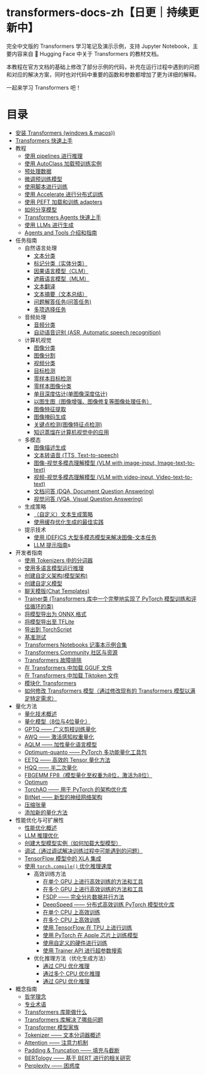 # transformers-docs-zh【日更｜持续更新中】

完全中文版的 Transformers 学习笔记及演示示例，支持 Jupyter Notebook，主要内容来自 🤗 Hugging Face 中关于 Transformers 的教材文档。

本教程在官方文档的基础上修改了部分示例的代码，补充在运行过程中遇到的问题和对应的解决方案，同时也对代码中重要的函数和参数都增加了更为详细的解释。

一起来学习 Transformers 吧！

# 目录

- [安装 Transformers (windows & macos))](./docs/started/0_installation.ipynb)
- [Transformers 快速上手](./docs/started/1_quick_tour.ipynb)
- 教程
  - [使用 pipelines 进行推理](./docs/tutorials/2_pipeline.ipynb)
  - [使用 AutoClass 加载预训练实例](./docs/tutorials/3_autoclass.ipynb)
  - [预处理数据](./docs/tutorials/4_preprocess_data.ipynb)
  - [微调预训练模型](./docs/tutorials/5_fine_tune_pretrained_model.ipynb)
  - [使用脚本进行训练](./docs/tutorials/6_train_with_script.ipynb)
  - [使用 Accelerate 进行分布式训练](./docs/tutorials/7_distributed_training_with_accelerate.ipynb)
  - [使用 PEFT 加载和训练 adapters](./docs/tutorials/8_load_adapters_with_PEFT.ipynb)
  - [如何分享模型](./docs/tutorials/9_share_model.ipynb)
  - [Transformers Agents 快速上手](./docs/tutorials/10_agents.ipynb)
  - [使用 LLMs 进行生成](./docs/tutorials/11_generation_with_llms.ipynb)
  - [Agents and Tools 介绍和指南](./docs/tutorials/12_agents_and_tools.ipynb)
- 任务指南
  - 自然语言处理
    - [文本分类](./docs/guide/13_text_classification.ipynb)
    - [标记分类（实体分类）](./docs/guide/14_token_classification.ipynb)
    - [因果语言模型（CLM）](./docs/guide/28_causal_language_modeling.ipynb)
    - [遮蔽语言模型（MLM）](./docs/guide/29_masked_language_modeling.ipynb)
    - [文本翻译](./docs/guide/30_translation.ipynb)
    - [文本摘要（文本总结）](./docs/guide/31_summarization.ipynb)
    - [问题解答任务(问答任务)](./docs/guide/33_question_answering.ipynb)
    - [多项选择任务](./docs/guide/32_mutil_choice.ipynb)
  - 音频处理
    - [音频分类](./docs/guide/34_audio_classification.ipynb)
    - [自动语音识别 (ASR, Automatic speech recognition)](./docs/guide/16_automatic_speech_recognition.ipynb)
  - 计算机视觉
    - [图像分类](./docs/guide/25_image_classification.ipynb)
    - [图像分割](./docs/guide/26_image_segmentation.ipynb.ipynb)
    - [视频分类](./docs/guide/35_video_classification.ipynb)
    - [目标检测](./docs/guide/36_object_detection.ipynb)
    - [零样本目标检测](./docs/guide/37_Zero-shot_object_detection.ipynb)
    - [零样本图像分类](./docs/guide/38_Zero-shot_image_classification.ipynb)
    - [单目深度估计(单图像深度估计)](./docs/guide/39_monocular_depth_estimation.ipynb)
    - [以图生图（图像增强、图像修复等图像处理任务）](./docs/guide/27_image_to_image.ipynb)
    - [图像特征提取](./docs/guide/40_Image_Feature_Extraction.ipynb)
    - [图像掩码生成](./docs/guide/41_Mask_Generation.ipynb)
    - [关键点检测(图像特征点检测)](./docs/guide/42_Keypoint_Detection.ipynb)
    - [知识蒸馏在计算机视觉中的应用](./docs/guide/43_Knowledge_Distillation_for_Computer_Vision.ipynb)
  - 多模态
    - [图像描述生成](./docs/guide/22_image_captioning.ipynb)
    - [文本转语音 (TTS, Text-to-speech)](./docs/guide/17_text_to_speech.ipynb)
    - [图像-视觉多模态理解模型 (VLM with image-input, Image-text-to-text)](./docs/guide/18_image_text_to_text.ipynb)
    - [视频-视觉多模态理解模型 (VLM with video-input, Video-text-to-text)](./docs/guide/21_video_text_to_text.ipynb.ipynb)
    - [文档问答 (DQA, Document Question Answering)](./docs/guide/20_document_question_answering.ipynb)
    - [视觉问答 (VQA, Visual Question Answering)](./docs/guide/19_visual_question_answering.ipynb)
  - 生成策略
    - [（自定义）文本生成策略](./docs/guide/24_text_generation_strategies.ipynb.ipynb)
    - [使用缓存优化生成的最佳实践](./docs/guide/23_best_practices_for_generation_with_cache.ipynb)
  - 提示技术
    - [使用 IDEFICS 大型多模态模型来解决图像-文本任务](./docs/guide/44_Image_tasks_with_IDEFICS.ipynb)
    - [LLM 提示指南](./docs/guide/15_llm_prompt_guide.ipynb)s
- 开发者指南
  - [使用 Tokenizers 中的分词器](./docs/developer_guide/45_Use_tokenizers_from_Tokenizers.ipynb)
  - [使用多语言模型运行推理](./docs/developer_guide/46_Multilingual_models_for_inference.ipynb)
  - [创建自定义架构(模型架构)](./docs/developer_guide/47_Create_custom_architecture.ipynb)
  - [创建自定义模型](./docs/developer_guide/48_Building_custom_models.ipynb)
  - [聊天模版(Chat Templates)](./docs/developer_guide/49_Chat_Templates.ipynb)
  - [Trainer类 (Transformers 库中一个完整地实现了 PyTorch 模型训练和评估循环的类)](./docs/developer_guide/50_Trainer.ipynb)
  - [将模型导出为 ONNX 格式](./docs/developer_guide/51_Export_to_ONNX.ipynb)
  - [将模型导出至 TFLite](./docs/developer_guide/52_Export_to_TFLite.ipynb)
  - [导出到 TorchScript](./docs/developer_guide/53_Export_to_TorchScript.ipynb)
  - [基准测试](./docs/developer_guide/54_Benchmarks.ipynb)
  - [Transformers Notebooks 记事本示例合集](./docs/developer_guide/55_Transformers_Notebooks.ipynb)
  - [Transformers Community 社区与资源](./docs/developer_guide/56_Community_resources.ipynb)
  - [Transformers 故障排除](./docs/developer_guide/57_Troubleshoot.ipynb)
  - [在 Transformers 中加载 GGUF 文件](./docs/developer_guide/58_Interoperability_with_GGUF_files.ipynb)
  - [在 Transformers 中加载 Tiktoken 文件](./docs/developer_guide/59_Interoperability_with_TikToken_files.ipynb)
  - [模块化 Transformers](./docs/developer_guide/60_Modular_transformers.ipynb)
  - [如何修改 Transformers 模型（通过修改现有的 Transformers 模型以满足特定需求）](./docs/developer_guide/61_Model_Hacking.ipynb)
- 量化方法
  - [量化技术概述](./docs/quantization/62_getting_started.ipynb)
  - [量化模型（8位与4位量化）](./docs/quantization/63_bitsandbytes.ipynb)
  - [GPTQ —— 广义剪枝训练量化](./docs/quantization/64_GPTQ.ipynb)
  - [AWQ —— 激活感知权重量化](./docs/quantization/65_AWQ.ipynb)
  - [AQLM —— 加性量化语言模型](./docs/quantization/66_AQLM.ipynb)
  - [Optimum-quanto —— PyTorch 多功能量化工具包](./docs/quantization/67_Optimum-quanto.ipynb)
  - [EETQ —— 高效的 Tensor 量化方法](./docs/quantization/68_EETQ.ipynb)
  - [HQQ —— 半二次量化](./docs/quantization/69_HQQ.ipynb)
  - [FBGEMM FP8（模型量化至权重为8位，激活为8位）](./docs/quantization/70_FP8.ipynb)
  - [Optimum](./docs/quantization/71_Optimum.ipynb)
  - [TorchAO —— 用于 PyTorch 的架构优化库](./docs/quantization/72_TorchAO.ipynb)
  - [BitNet —— 新型的神经网络架构](./docs/quantization/73_BitNet.ipynb)
  - [压缩张量](./docs/quantization/74_Compressed_Tensors.ipynb)
  - [添加新的量化方法](./docs/quantization/75_Contribute_new_quantization_method.ipynb)
- 性能优化与可扩展性
  - [性能优化概述](./docs/optimization/76_performance.ipynb)
  - [LLM 推理优化](./docs/optimization/77_llm_optims.ipynb)
  - [创建大型模型实例（如何加载大型模型）](./docs/optimization/91_big_models.ipynb)
  - [调试（通过调试解决训练过程中可能遇到的问题）](./docs/optimization/92_debugging.ipynb)
  - [TensorFlow 模型中的 XLA 集成](./docs/optimization/93_tf_xla.ipynb)
  - [使用 `torch.compile()` 优化推理速度](./docs/optimization/94_perf_torch_compile.ipynb)
    - 高效训练方法
      - [在单个 GPU 上进行高效训练的方法和工具](./docs/optimization/78_perf_train_gpu_one.ipynb)
      - [在多个 GPU 上进行高效训练的方法和工具](./docs/optimization/79_perf_train_gpu_many.ipynb)
      - [FSDP —— 完全分片数据并行方法](./docs/optimization/80_fsdp.ipynb)
      - [DeepSpeed —— 分布式高效训练 PyTorch 模型优化库](./docs/optimization/81_deepSpeed.ipynb)
      - [在单个 CPU 上高效训练](./docs/optimization/82_perf_train_cpu.ipynb)
      - [在多个 CPU 上高效训练](./docs/optimization/83_perf_train_cpu_many.ipynb)
      - [使用 TensorFlow 在 TPU 上进行训练](./docs/optimization/84_perf_train_tpu_tf.ipynb)
      - [使用 PyTorch 在 Apple 芯片上训练模型](./docs/optimization/85_perf_train_special.ipynb)
      - [使用自定义的硬件进行训练](./docs/optimization/86_perf_hardware.ipynb)
      - [使用 Trainer API 进行超参数搜索](./docs/optimization/87_hpo_train.ipynb)
    - 优化推理方法（优化生成方法）
      - [通过 CPU 优化推理](./docs/optimization/88_perf_infer_cpu.ipynb)
      - [通过多个 CPU 优化推理](./docs/optimization/89_perf_infer_gpu_multi.ipynb)
      - [通过 GPU 优化推理](./docs/optimization/90_perf_infer_gpu_one.ipynb)
- 概念指南
  - [哲学理念](./docs/conceptual/95_philosophy.ipynb)
  - [专业术语](./docs/conceptual/96_glossary.ipynb)
  - [Transformers 库能做什么](./docs/conceptual/97_task_summary.ipynb)
  - [Transformers 库解决了哪些问题](./docs/conceptual/98_tasks_explained.ipynb)
  - [Transformer 模型家族](./docs/conceptual/99_model_summary.ipynb)
  - [Tokenizer —— 文本分词器概述](./docs/conceptual/100_tokenizer_summary.ipynb)
  - [Attention —— 注意力机制](./docs/conceptual/101_attention.ipynb)
  - [Padding & Truncation —— 填充与截断](./docs/conceptual/102_pad_truncation.ipynb)
  - [BERTology —— 基于 BERT 进行的相关研究](./docs/conceptual/103_bertology.ipynb)
  - [Perplexity —— 困惑度](./docs/conceptual/104_perplexity.ipynb)